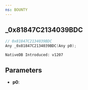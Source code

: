 ```yaml
---
ns: BOUNTY
---
```

## _0x81847C2134039BDC

```c
// 0x81847C2134039BDC
Any _0x81847C2134039BDC(Any p0);
```

```
NativeDB Introduced: v1207
```

## Parameters
* **p0**:
